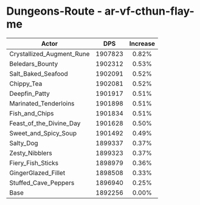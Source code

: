 # Dungeons-Route - ar-vf-cthun-flay-me
| Actor | DPS | Increase |
|---|:---:|:---:|
|Crystallized_Augment_Rune|1907823|0.82%|
|Beledars_Bounty|1902312|0.53%|
|Salt_Baked_Seafood|1902091|0.52%|
|Chippy_Tea|1902081|0.52%|
|Deepfin_Patty|1901917|0.51%|
|Marinated_Tenderloins|1901898|0.51%|
|Fish_and_Chips|1901834|0.51%|
|Feast_of_the_Divine_Day|1901628|0.50%|
|Sweet_and_Spicy_Soup|1901492|0.49%|
|Salty_Dog|1899337|0.37%|
|Zesty_Nibblers|1899323|0.37%|
|Fiery_Fish_Sticks|1898979|0.36%|
|GingerGlazed_Fillet|1898508|0.33%|
|Stuffed_Cave_Peppers|1896940|0.25%|
|Base|1892256|0.00%|
